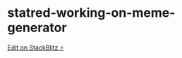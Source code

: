 # statred-working-on-meme-generator

[Edit on StackBlitz ⚡️](https://stackblitz.com/edit/stackblitz-starters-dzddsb)